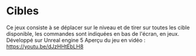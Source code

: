 # Cibles
Ce jeux consiste à se déplacer sur le niveau et de tirer sur toutes les cible disponible, les commandes sont indiquées en bas de l'écran, en jeux.    Développé sur Unreal engine 5
Aperçu du jeu en vidéo : https://youtu.be/dJzHHtEbLH8
